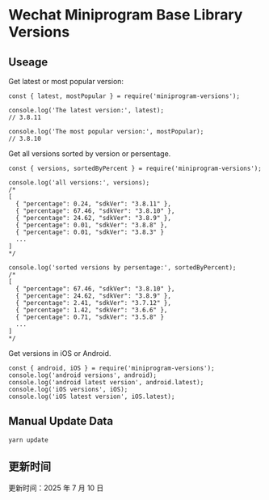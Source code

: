 
# Wechat Miniprogram Base Library Versions

## Useage

Get latest or most popular version:

```;
const { latest, mostPopular } = require('miniprogram-versions');

console.log('The latest version:', latest);
// 3.8.11

console.log('The most popular version:', mostPopular);
// 3.8.10

```

Get all versions sorted by version or persentage.

```
const { versions, sortedByPercent } = require('miniprogram-versions');

console.log('all versions:', versions);
/*
[
  { "percentage": 0.24, "sdkVer": "3.8.11" },
  { "percentage": 67.46, "sdkVer": "3.8.10" },
  { "percentage": 24.62, "sdkVer": "3.8.9" },
  { "percentage": 0.01, "sdkVer": "3.8.8" },
  { "percentage": 0.01, "sdkVer": "3.8.3" }
  ...
]
*/

console.log('sorted versions by persentage:', sortedByPercent);
/*
[
  { "percentage": 67.46, "sdkVer": "3.8.10" },
  { "percentage": 24.62, "sdkVer": "3.8.9" },
  { "percentage": 2.41, "sdkVer": "3.7.12" },
  { "percentage": 1.42, "sdkVer": "3.6.6" },
  { "percentage": 0.71, "sdkVer": "3.5.8" }
  ...
]
*/
```

Get versions in iOS or Android.

```
const { android, iOS } = require('miniprogram-versions');
console.log('android versions', android);
console.log('android latest version', android.latest);
console.log('iOS versions', iOS);
console.log('iOS latest version', iOS.latest);
```

## Manual Update Data

```
yarn update
```

## 更新时间

更新时间：2025 年 7 月 10 日

